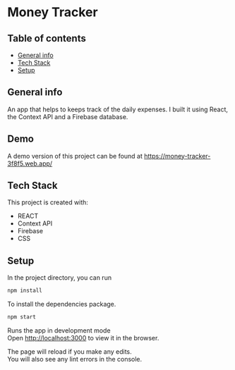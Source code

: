 # Money Tracker

## Table of contents

- [General info](#general-info)
- [Tech Stack](#tech-stack)
- [Setup](#setup)

## General info

An app that helps to keeps track of the daily expenses. I built it using React, the Context API and a Firebase database.

## Demo

A demo version of this project can be found at https://money-tracker-3f8f5.web.app/

## Tech Stack

This project is created with:

- REACT
- Context API
- Firebase
- CSS

## Setup

In the project directory, you can run

```bash
npm install
```

To install the dependencies package.

```bash
npm start
```

Runs the app in development mode <br>
Open [http://localhost:3000](http://localhost:3000) to view it in the browser.

The page will reload if you make any edits.<br>
You will also see any lint errors in the console.

